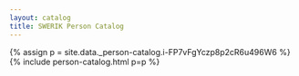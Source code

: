 ```yaml
---
layout: catalog
title: SWERIK Person Catalog
---
```

{% assign p = site.data._person-catalog.i-FP7vFgYczp8p2cR6u496W6 %}
{% include person-catalog.html p=p %}


